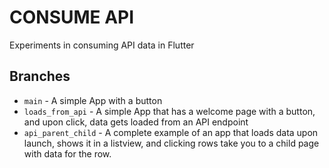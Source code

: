 # CONSUME API

Experiments in consuming API data in Flutter

## Branches

* `main` - A simple App with a button
* `loads_from_api` - A simple App that has a welcome page with a button, and upon click, data gets loaded from an API endpoint
* `api_parent_child` - A complete example of an app that loads data upon launch, shows it in a listview, and clicking rows take you to a child page with data for the row.